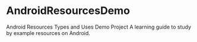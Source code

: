 # AndroidResourcesDemo
Android Resources Types and Uses Demo Project
A learning guide to study by example resources on Android.
